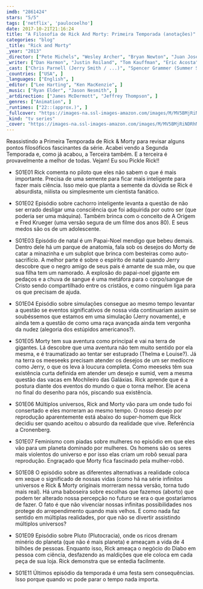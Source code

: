 ```yaml
---
imdb: "2861424"
stars: "5/5"
tags: ['netflix', 'paulocoelho']
date: 2017-10-21T21:16:24
title: "A Filosofia de Rick And Morty: Primeira Temporada (anotações)"
categories: "blog"
_title: "Rick and Morty"
_year: "2013"
_director: ["Pete Michels", "Wesley Archer", "Bryan Newton", "Juan Jose Meza-Leon", "Dominic Polcino", "John Rice", "Stephen Sandoval", "Anthony Chun", "Jeff Myers", ]
_writer: ["Dan Harmon", "Justin Roiland", "Tom Kauffman", "Eric Acosta", "Wade Randolph", "Mike McMahan", "Ryan Ridley", "Matt Roller", "Jane Becker", ]
_cast: ["Chris Parnell (Jerry Smith / ...)", "Spencer Grammer (Summer Smith / ...)", "Sarah Chalke (Beth Smith / ...)", "Justin Roiland (Rick Sanchez / ...)", "Kari Wahlgren (Jessica / ...)", "Tom Kenny (Squanchy / ...)", "Ryan Ridley (Additional Voices / ...)", "Maurice LaMarche (Abradolph Lincler / ...)", ]
_countries: ["USA", ]
_languages: ["English", ]
_editor: ["Lee Harting", "Ken MacKenzie", ]
_music: ["Ryan Elder", "Jason Nesmith", ]
_artdirection: ["James McDermott", "Jeffrey Thompson", ]
_genres: ["Animation", ]
_runtimes: ["22::(approx.)", ]
_fullcover: "https://images-na.ssl-images-amazon.com/images/M/MV5BMjRiNDRhNGUtMzRkZi00MThlLTg0ZDMtNjc5YzFjYmFjMmM4XkEyXkFqcGdeQXVyNzQ1ODk3MTQ@.jpg"
_kind: "tv series"
_cover: "https://images-na.ssl-images-amazon.com/images/M/MV5BMjRiNDRhNGUtMzRkZi00MThlLTg0ZDMtNjc5YzFjYmFjMmM4XkEyXkFqcGdeQXVyNzQ1ODk3MTQ@._V1._SX97_SY140_.jpg"
---
```

Reassistindo a Primeira Temporada de Rick & Morty para revisar alguns pontos filosóficos fascinantes da série. Acabei vendo a Segunda Temporada e, como já acabou, a Terceira também. E a terceira é provavelmente a melhor de todas. Vejam! Eu sou Pickle Rick!!

 - S01E01 Rick comenta no piloto que eles não sabem o que é mais importante. Precisa de uma semente para ficar mais inteligente para fazer mais ciência. Isso meio que planta a semente da dúvida se Rick é absurdista, niilista ou simplesmente um cientista fanático.

 - S01E02 Episódio sobre cachorro inteligente levanta a questão de não ser errado desligar uma consciência que foi adquirida por outro ser (que poderia ser uma máquina). Também brinca com o conceito de A Origem e Fred Krueger (uma versão segura de um filme dos anos 80). E seus medos são os de um adolescente.

 - S01E03 Episódio de natal é um Papai-Noel mendigo que bebeu demais. Dentro dele há um parque de anatomia, fala sob os desejos do Morty de catar a minazinha e um subplot que brinca com besteiras como auto-sacrifício. A melhor parte é sobre o espírito de natal quando Jerry descobre que o negro amigo de seus pais é amante de sua mãe, ou que sua filha tem um namorado. A explosão do papai-noel gigante em pedaços e a chuva de sangue é uma metáfora para o corpo/sangue de Cristo sendo compartilhado entre os cristãos, e como ninguém liga para os que precisam de ajuda.

 - S01E04 Episódio sobre simulações consegue ao mesmo tempo levantar a questão se eventos significativos de nossa vida continuariam assim se soubéssemos que estamos em uma simulação (Jerry novamente), e ainda tem a questão de como uma raça avançada ainda tem vergonha da nudez (alegoria dos estúpidos americanos?).

 - S01E05 Morty tem sua aventura como principal e vai na terra de gigantes. Lá descobre que uma aventura não tem muito sentido por ela mesma, e é traumatizado ao tentar ser estuprado (Thelma e Louise?). Já na terra os meeseeks precisam atender os desejos de um ser medíocre como Jerry, o que os leva à loucura completa. Como meeseks têm sua existência curta definida em atender um desejo e sumid, vem a mesma questão das vacas em Mochileiro das Galáxias. Rick aprende que é a postura diante dos eventos do mundo o que o torna melhor. Ele acena no final do desenho para nós, piscando sua existência.

 - S01E06 Múltiplos universos, Rick and Morty vão para um onde tudo foi consertado e eles morreram ao mesmo tempo. O nosso desejo por reprodução aparentemente está abaixo do super-homem que Rick decidiu ser quando aceitou o absurdo da realidade que vive. Referência a Cronenberg.

 - S01E07 Feminismo com piadas sobre mulheres no episódio em que eles vão para um planeta dominado por mulheres. Os homens são os seres mais violentos do universo e por isso elas criam um robô sexual para reprodução. Engraçado que Morty fica fascinado pela mulher-robô.

 - S01E08 O episódio sobre as diferentes alternativas a realidade coloca em xeque o significado de nossas vidas (como há na série infinitos universos e Rick & Morty originais morreram nessa versão, torna tudo mais real). Há uma baboseira sobre escolhas que fazemos (aborto) que podem ter alterado nossa percepção no futuro se era o que gostaríamos de fazer. O fato é que não vivenciar nossas infinitas possibilidades nos protege do arrependimento quando mais velhos. E como nada faz sentido em múltiplas realidades, por que não se divertir assistindo múltiplos universos?

 - S01E09 Episódio sobre Pluto (Plutocracia), onde os ricos drenam minério do planeta (que não é mais planeta) e ameaçam a vida de 4 bilhões de pessoas. Enquanto isso, Rick ameaça o negócio do Diabo em pessoa com ciência, desfazendo as maldições que ele coloca em cada peça de sua loja. Rick demonstra que se entedia facilmente.

 - S01E11 Últimos episódio da temporada é uma festa sem consequências. Isso porque quando vc pode parar o tempo nada importa.
